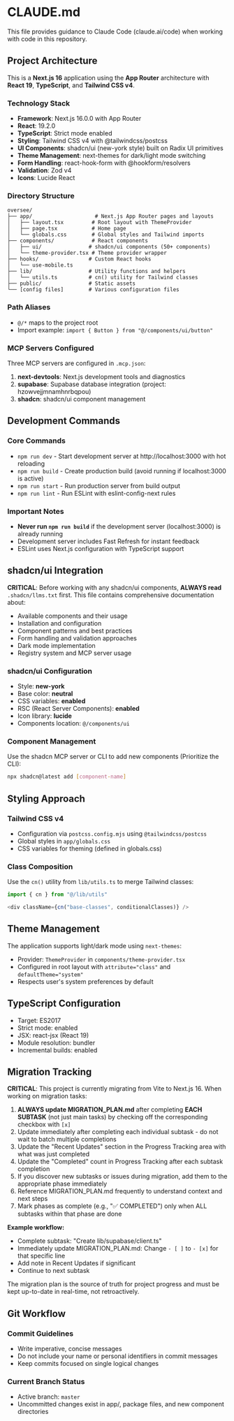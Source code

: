# CLAUDE.md

This file provides guidance to Claude Code (claude.ai/code) when working with code in this repository.

## Project Architecture

This is a **Next.js 16** application using the **App Router** architecture with **React 19**, **TypeScript**, and **Tailwind CSS v4**.

### Technology Stack
- **Framework**: Next.js 16.0.0 with App Router
- **React**: 19.2.0
- **TypeScript**: Strict mode enabled
- **Styling**: Tailwind CSS v4 with @tailwindcss/postcss
- **UI Components**: shadcn/ui (new-york style) built on Radix UI primitives
- **Theme Management**: next-themes for dark/light mode switching
- **Form Handling**: react-hook-form with @hookform/resolvers
- **Validation**: Zod v4
- **Icons**: Lucide React

### Directory Structure
```
oversee/
├── app/                    # Next.js App Router pages and layouts
│   ├── layout.tsx         # Root layout with ThemeProvider
│   ├── page.tsx           # Home page
│   └── globals.css        # Global styles and Tailwind imports
├── components/            # React components
│   ├── ui/               # shadcn/ui components (50+ components)
│   └── theme-provider.tsx # Theme provider wrapper
├── hooks/                # Custom React hooks
│   └── use-mobile.ts
├── lib/                  # Utility functions and helpers
│   └── utils.ts          # cn() utility for Tailwind classes
├── public/               # Static assets
└── [config files]        # Various configuration files
```

### Path Aliases
- `@/*` maps to the project root
- Import example: `import { Button } from "@/components/ui/button"`

### MCP Servers Configured
Three MCP servers are configured in `.mcp.json`:
1. **next-devtools**: Next.js development tools and diagnostics
2. **supabase**: Supabase database integration (project: hzowvejjmnamhnrbqpou)
3. **shadcn**: shadcn/ui component management

## Development Commands

### Core Commands
- `npm run dev` - Start development server at http://localhost:3000 with hot reloading
- `npm run build` - Create production build (avoid running if localhost:3000 is active)
- `npm run start` - Run production server from build output
- `npm run lint` - Run ESLint with eslint-config-next rules

### Important Notes
- **Never run `npm run build`** if the development server (localhost:3000) is already running
- Development server includes Fast Refresh for instant feedback
- ESLint uses Next.js configuration with TypeScript support

## shadcn/ui Integration

**CRITICAL**: Before working with any shadcn/ui components, **ALWAYS read** `.shadcn/llms.txt` first. This file contains comprehensive documentation about:
- Available components and their usage
- Installation and configuration
- Component patterns and best practices
- Form handling and validation approaches
- Dark mode implementation
- Registry system and MCP server usage

### shadcn/ui Configuration
- Style: **new-york**
- Base color: **neutral**
- CSS variables: **enabled**
- RSC (React Server Components): **enabled**
- Icon library: **lucide**
- Components location: `@/components/ui`

### Component Management
Use the shadcn MCP server or CLI to add new components (Prioritize the CLI):
```bash
npx shadcn@latest add [component-name]
```

## Styling Approach

### Tailwind CSS v4
- Configuration via `postcss.config.mjs` using `@tailwindcss/postcss`
- Global styles in `app/globals.css`
- CSS variables for theming (defined in globals.css)

### Class Composition
Use the `cn()` utility from `lib/utils.ts` to merge Tailwind classes:
```typescript
import { cn } from "@/lib/utils"

<div className={cn("base-classes", conditionalClasses)} />
```

## Theme Management

The application supports light/dark mode using `next-themes`:
- Provider: `ThemeProvider` in `components/theme-provider.tsx`
- Configured in root layout with `attribute="class"` and `defaultTheme="system"`
- Respects user's system preferences by default

## TypeScript Configuration

- Target: ES2017
- Strict mode: enabled
- JSX: react-jsx (React 19)
- Module resolution: bundler
- Incremental builds: enabled

## Migration Tracking

**CRITICAL**: This project is currently migrating from Vite to Next.js 16. When working on migration tasks:

1. **ALWAYS update MIGRATION_PLAN.md** after completing **EACH SUBTASK** (not just main tasks) by checking off the corresponding checkbox with `[x]`
2. Update immediately after completing each individual subtask - do not wait to batch multiple completions
3. Update the "Recent Updates" section in the Progress Tracking area with what was just completed
4. Update the "Completed" count in Progress Tracking after each subtask completion
5. If you discover new subtasks or issues during migration, add them to the appropriate phase immediately
6. Reference MIGRATION_PLAN.md frequently to understand context and next steps
7. Mark phases as complete (e.g., "✅ COMPLETED") only when ALL subtasks within that phase are done

**Example workflow:**
- Complete subtask: "Create lib/supabase/client.ts"
- Immediately update MIGRATION_PLAN.md: Change `- [ ]` to `- [x]` for that specific line
- Add note in Recent Updates if significant
- Continue to next subtask

The migration plan is the source of truth for project progress and must be kept up-to-date in real-time, not retroactively.

## Git Workflow

### Commit Guidelines
- Write imperative, concise messages
- Do not include your name or personal identifiers in commit messages
- Keep commits focused on single logical changes

### Current Branch Status
- Active branch: `master`
- Uncommitted changes exist in app/, package files, and new component directories

